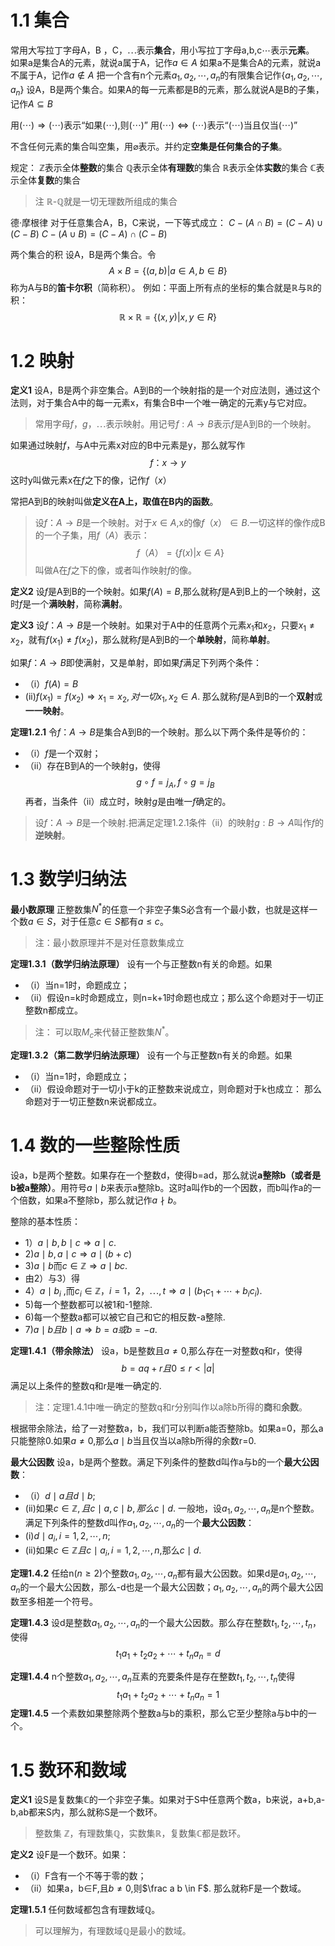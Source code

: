 # 1.1 集合
常用大写拉丁字母A，B ，C，$\cdots$表示**集合**，用小写拉丁字母a,b,c$\cdots$表示**元素**。
如果a是集合A的元素，就说a属于A，记作$a\in A$
如果a不是集合A的元素，就说a不属于A，记作$a\notin A$
把一个含有n个元素$a_1,a_2,\cdots,a_n$的有限集合记作$\{a_1,a_2,\cdots,a_n\}$
设A，B是两个集合。如果A的每一元素都是B的元素，那么就说A是B的子集，记作$A\subseteq B$

用$(\cdots)\Rightarrow(\cdots)$表示“如果$(\cdots)$,则$(\cdots)$”
用$(\cdots)\iff(\cdots)$表示“$(\cdots)$当且仅当$(\cdots)$”

不含任何元素的集合叫空集，用$\varnothing$表示。并约定**空集是任何集合的子集**。

规定：
$\mathbb{Z}$表示全体**整数**的集合
$\mathbb{Q}$表示全体**有理数**的集合
$\mathbb{R}$表示全体**实数**的集合
$\mathbb{C}$表示全体**复数**的集合
> 注  $\mathbb{R}$-$\mathbb{Q}$就是一切无理数所组成的集合

德·摩根律  对于任意集合A，B，C来说，一下等式成立：
$C-(A\cap B)=(C-A)\cup (C-B)$
$C-(A\cup B)=(C-A)\cap (C-B)$

两个集合的积
设A，B是两个集合。令$$A\times B=\{(a,b)\vert a\in A,b\in B\}$$称为A与B的**笛卡尔积**（简称积）。
例如：平面上所有点的坐标的集合就是$\mathbb{R}$与$\mathbb{R}$的积：$$\mathbb{R}\times\mathbb{R}=\{(x,y)\vert x,y\in R\}$$
# 1.2 映射
**定义1**  设A，B是两个非空集合。A到B的一个映射指的是一个对应法则，通过这个法则，对于集合A中的每一元素x，有集合B中一个唯一确定的元素y与它对应。
> 常用字母$f，g，\cdots$表示映射。用记号$f:A\to B$表示$f$是A到B的一个映射。

如果通过映射$f$，与A中元素x对应的B中元素是y，那么就写作$$f：x\to y$$这时y叫做元素x在$f$之下的像，记作$f（x）$

常把A到B的映射叫做**定义在A上，取值在B内的函数**。
> 设$f：A\to B$是一个映射。对于$x\in A$,x的像$f（x）\in B$.一切这样的像作成B的一个子集，用$f（A）$表示：$$f（A）=\{f(x)\vert x\in A\}$$叫做A在$f$之下的像，或者叫作映射$f$的像。

**定义2**  设$f$是A到B的一个映射。如果$f(A)=B$,那么就称$f$是A到B上的一个映射，这时$f$是一个**满映射**，简称**满射**。

**定义3**  设$f：A\to B$是一个映射。如果对于A中的任意两个元素$x_1$和$x_2$，只要$x_1\neq x_2$，就有$f(x_1)\neq f(x_2)$，那么就称$f$是A到B的一个**单映射**，简称**单射**。

  如果$f：A\to B$即使满射，又是单射，即如果$f$满足下列两个条件：
  * （i）$f(A)=B$
  *   (ii)$f(x_1)=f(x_2)\Rightarrow x_1=x_2,对一切x_1,x_2\in A$.
  那么就称$f$是A到B的一个**双射**或**一一映射**。

**定理1.2.1**  令$f：A\to B$是集合A到B的一个映射。那么以下两个条件是等价的：
* （i）$f$是一个双射；
* （ii）存在B到A的一个映射g，使得$$g\circ f=j_A,f\circ g=j_B$$再者，当条件（ii）成立时，映射$g$是由唯一$f$确定的。

> 设$f：A\to B$是一个映射.把满足定理1.2.1条件（ii）的映射$g:B\to A$叫作$f$的**逆映射**。

# 1.3 数学归纳法
**最小数原理**   正整数集$N^*$的任意一个非空子集S必含有一个最小数，也就是这样一个数$a\in S$，对于任意$c\in S$都有$a\leqslant c$。
> 注：最小数原理并不是对任意数集成立

**定理1.3.1（数学归纳法原理）**   设有一个与正整数n有关的命题。如果
* （i）当n=1时，命题成立；
* （ii）假设n=k时命题成立，则n=k+1时命题也成立；那么这个命题对于一切正整数n都成立。
> 注： 可以取$M_c$来代替正整数集$N^*$。

**定理1.3.2（第二数学归纳法原理）**  设有一个与正整数n有关的命题。如果
* （i）当n=1时，命题成立；
* （ii）假设命题对于一切小于k的正整数来说成立，则命题对于k也成立：
那么命题对于一切正整数n来说都成立。

# 1.4 数的一些整除性质
  设a，b是两个整数。如果存在一个整数d，使得b=ad，那么就说**a整除b（或者是b被a整除）**。用符号$a \mid b$来表示a整除b。这时a叫作b的一个因数，而b叫作a的一个倍数，如果a不整除b，那么就记作$a\nmid b$。

整除的基本性质：
* 1）$a\mid b,b\mid c\Rightarrow a\mid c$.
* 2)$a\mid b,a\mid c\Rightarrow a\mid (b+c)$
* 3)$a\mid b$而$c\in \mathbb{Z} \Rightarrow a\mid bc$.
* 由2）与3）得
* 4）$a\mid b_i$ ,而$c_i\in \mathbb{Z}，i=1，2，\cdots,t\Rightarrow a \mid (b_1c_1+\cdots+b_ic_i)$.
* 5)每一个整数都可以被1和-1整除.
* 6)每一个整数a都可以被它自己和它的相反数-a整除.
* 7)$a\mid b 且b\mid a\Rightarrow b=a或b=-a$.

**定理1.4.1（带余除法）**  设a，b是整数且$a\neq0$,那么存在一对整数q和r，使得$$b=aq+r且0\leqslant r < \vert a \vert$$满足以上条件的整数q和r是唯一确定的.
> 注：定理1.4.1中唯一确定的整数q和r分别叫作以a除b所得的**商**和**余数**。

  根据带余除法，给了一对整数a，b，我们可以判断a能否整除b。如果a=0，那么a只能整除0.如果$a\neq0$,那么$a\mid b$当且仅当以a除b所得的余数r=0.

**最大公因数**
设a，b是两个整数。满足下列条件的整数d叫作a与b的一个**最大公因数**：
* （i）$d\mid a且d\mid b$;
*   (ii)如果$c\in \mathbb{Z},且c\mid a, c\mid b ,那么c\mid d$.
一般地，设$a_1,a_2,\cdots,a_n$是n个整数。满足下列条件的整数d叫作$a_1,a_2,\cdots,a_n$的一个**最大公因数**：
* (i)$d\mid a_i,i=1,2,\cdots,n$;
* (ii)如果$c\in \mathbb{Z}且c\mid a_i,i=1,2,\cdots,n$,那么$c\mid d$.

**定理1.4.2**  任给n($n\geqslant 2$)个整数$a_1,a_2,\cdots,a_n$都有最大公因数。如果d是$a_1,a_2,\cdots,a_n$的一个最大公因数，那么-d也是一个最大公因数；$a_1,a_2,\cdots,a_n$的两个最大公因数至多相差一个符号。

**定理1.4.3**  设d是整数$a_1,a_2,\cdots,a_n$的一个最大公因数。那么存在整数$t_1,t_2,\cdots,t_n$，使得$$t_1a_1+t_2a_2+\cdots+t_na_n=d$$

**定理1.4.4**  n个整数$a_1,a_2,\cdots,a_n$互素的充要条件是存在整数$t_1,t_2,\cdots,t_n$使得$$t_1a_1+t_2a_2+\cdots+t_na_n=1$$
**定理1.4.5**  一个素数如果整除两个整数a与b的乘积，那么它至少整除a与b中的一个。

# 1.5 数环和数域

**定义1**  设S是复数集$\mathbb{C}$的一个非空子集。如果对于S中任意两个数a，b来说，a+b,a-b,ab都来S内，那么就称S是一个数环。
>整数集 $\mathbb{Z}$，有理数集$\mathbb{Q}$，实数集$\mathbb{R}$，复数集$\mathbb{C}$都是数环。

**定义2**  设F是一个数环。如果：
* （i）F含有一个不等于零的数；
* （ii）如果a，b$\in$F,且$b\neq0$,则$\frac a b \in F$.
那么就称F是一个数域。

**定理1.5.1**  任何数域都包含有理数域$\mathbb{Q}$。
> 可以理解为，有理数域$\mathbb{Q}$是最小的数域。

